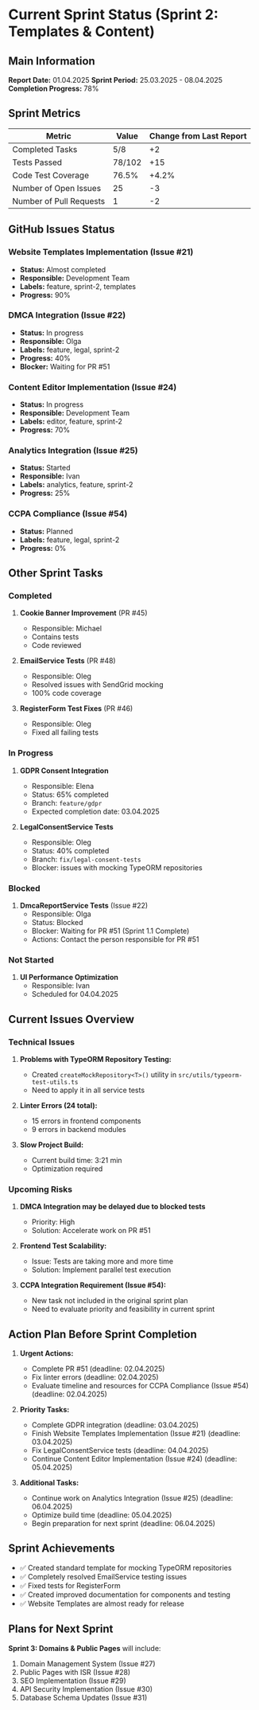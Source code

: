# Current Sprint Status (Sprint 2: Templates & Content)

## Main Information

**Report Date:** 01.04.2025
**Sprint Period:** 25.03.2025 - 08.04.2025
**Completion Progress:** 78%

## Sprint Metrics

| Metric                     | Value      | Change from Last Report |
|----------------------------|------------|-------------------------|
| Completed Tasks            | 5/8        | +2                      |
| Tests Passed               | 78/102     | +15                     |
| Code Test Coverage         | 76.5%      | +4.2%                   |
| Number of Open Issues      | 25         | -3                      |
| Number of Pull Requests    | 1          | -2                      |

## GitHub Issues Status

### Website Templates Implementation (Issue #21)
- **Status:** Almost completed
- **Responsible:** Development Team
- **Labels:** feature, sprint-2, templates
- **Progress:** 90%

### DMCA Integration (Issue #22)
- **Status:** In progress
- **Responsible:** Olga
- **Labels:** feature, legal, sprint-2
- **Progress:** 40%
- **Blocker:** Waiting for PR #51

### Content Editor Implementation (Issue #24)
- **Status:** In progress
- **Responsible:** Development Team
- **Labels:** editor, feature, sprint-2
- **Progress:** 70%

### Analytics Integration (Issue #25)
- **Status:** Started
- **Responsible:** Ivan
- **Labels:** analytics, feature, sprint-2
- **Progress:** 25%

### CCPA Compliance (Issue #54)
- **Status:** Planned
- **Labels:** feature, legal, sprint-2
- **Progress:** 0%

## Other Sprint Tasks

### Completed

1. **Cookie Banner Improvement** (PR #45)
   - Responsible: Michael
   - Contains tests
   - Code reviewed

2. **EmailService Tests** (PR #48)
   - Responsible: Oleg
   - Resolved issues with SendGrid mocking
   - 100% code coverage

3. **RegisterForm Test Fixes** (PR #46)
   - Responsible: Oleg
   - Fixed all failing tests

### In Progress

1. **GDPR Consent Integration**
   - Responsible: Elena
   - Status: 65% completed
   - Branch: `feature/gdpr`
   - Expected completion date: 03.04.2025

2. **LegalConsentService Tests**
   - Responsible: Oleg
   - Status: 40% completed
   - Branch: `fix/legal-consent-tests`
   - Blocker: issues with mocking TypeORM repositories

### Blocked

1. **DmcaReportService Tests** (Issue #22)
   - Responsible: Olga
   - Status: Blocked
   - Blocker: Waiting for PR #51 (Sprint 1.1 Complete)
   - Actions: Contact the person responsible for PR #51

### Not Started

1. **UI Performance Optimization**
   - Responsible: Ivan
   - Scheduled for 04.04.2025

## Current Issues Overview

### Technical Issues

1. **Problems with TypeORM Repository Testing:**
   - Created `createMockRepository<T>()` utility in `src/utils/typeorm-test-utils.ts`
   - Need to apply it in all service tests

2. **Linter Errors (24 total):**
   - 15 errors in frontend components
   - 9 errors in backend modules

3. **Slow Project Build:**
   - Current build time: 3:21 min
   - Optimization required

### Upcoming Risks

1. **DMCA Integration may be delayed due to blocked tests**
   - Priority: High
   - Solution: Accelerate work on PR #51

2. **Frontend Test Scalability:**
   - Issue: Tests are taking more and more time
   - Solution: Implement parallel test execution

3. **CCPA Integration Requirement (Issue #54):**
   - New task not included in the original sprint plan
   - Need to evaluate priority and feasibility in current sprint

## Action Plan Before Sprint Completion

1. **Urgent Actions:**
   - Complete PR #51 (deadline: 02.04.2025)
   - Fix linter errors (deadline: 02.04.2025)
   - Evaluate timeline and resources for CCPA Compliance (Issue #54) (deadline: 02.04.2025)

2. **Priority Tasks:**
   - Complete GDPR integration (deadline: 03.04.2025)
   - Finish Website Templates Implementation (Issue #21) (deadline: 03.04.2025)
   - Fix LegalConsentService tests (deadline: 04.04.2025)
   - Continue Content Editor Implementation (Issue #24) (deadline: 05.04.2025)

3. **Additional Tasks:**
   - Continue work on Analytics Integration (Issue #25) (deadline: 06.04.2025)
   - Optimize build time (deadline: 05.04.2025)
   - Begin preparation for next sprint (deadline: 06.04.2025)

## Sprint Achievements

- ✅ Created standard template for mocking TypeORM repositories
- ✅ Completely resolved EmailService testing issues
- ✅ Fixed tests for RegisterForm
- ✅ Created improved documentation for components and testing
- ✅ Website Templates are almost ready for release

## Plans for Next Sprint

**Sprint 3: Domains & Public Pages** will include:

1. Domain Management System (Issue #27)
2. Public Pages with ISR (Issue #28)
3. SEO Implementation (Issue #29)
4. API Security Implementation (Issue #30)
5. Database Schema Updates (Issue #31) 